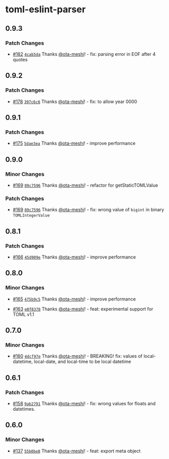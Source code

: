 # toml-eslint-parser

## 0.9.3

### Patch Changes

- [#182](https://github.com/ota-meshi/toml-eslint-parser/pull/182) [`4cab5da`](https://github.com/ota-meshi/toml-eslint-parser/commit/4cab5da39eb94c7d0a13c1a9b18e81c6d1d15d83) Thanks [@ota-meshi](https://github.com/ota-meshi)! - fix: parsing error in EOF after 4 quotes

## 0.9.2

### Patch Changes

- [#178](https://github.com/ota-meshi/toml-eslint-parser/pull/178) [`397c6c6`](https://github.com/ota-meshi/toml-eslint-parser/commit/397c6c6e0eada05376d4f16d23c46e1d798e7460) Thanks [@ota-meshi](https://github.com/ota-meshi)! - fix: to allow year 0000

## 0.9.1

### Patch Changes

- [#175](https://github.com/ota-meshi/toml-eslint-parser/pull/175) [`5dae3ea`](https://github.com/ota-meshi/toml-eslint-parser/commit/5dae3eaac55fbb5b1598fd3234913d6534cf69eb) Thanks [@ota-meshi](https://github.com/ota-meshi)! - improve performance

## 0.9.0

### Minor Changes

- [#169](https://github.com/ota-meshi/toml-eslint-parser/pull/169) [`89c7596`](https://github.com/ota-meshi/toml-eslint-parser/commit/89c7596e918b421c3ed55147d523d5308e81024d) Thanks [@ota-meshi](https://github.com/ota-meshi)! - refactor for getStaticTOMLValue

### Patch Changes

- [#169](https://github.com/ota-meshi/toml-eslint-parser/pull/169) [`89c7596`](https://github.com/ota-meshi/toml-eslint-parser/commit/89c7596e918b421c3ed55147d523d5308e81024d) Thanks [@ota-meshi](https://github.com/ota-meshi)! - fix: wrong value of `bigint` in binary `TOMLIntegerValue`

## 0.8.1

### Patch Changes

- [#166](https://github.com/ota-meshi/toml-eslint-parser/pull/166) [`45d909e`](https://github.com/ota-meshi/toml-eslint-parser/commit/45d909e92f1111d7f6ce78803edf00a20b0670a6) Thanks [@ota-meshi](https://github.com/ota-meshi)! - improve performance

## 0.8.0

### Minor Changes

- [#165](https://github.com/ota-meshi/toml-eslint-parser/pull/165) [`475b9c5`](https://github.com/ota-meshi/toml-eslint-parser/commit/475b9c55bf6883183fe828e3e705476d90780735) Thanks [@ota-meshi](https://github.com/ota-meshi)! - improve performance

- [#163](https://github.com/ota-meshi/toml-eslint-parser/pull/163) [`e0f8378`](https://github.com/ota-meshi/toml-eslint-parser/commit/e0f83783d946d19d5ac39e49ab1b47e738412f27) Thanks [@ota-meshi](https://github.com/ota-meshi)! - feat: experimental support for TOML v1.1

## 0.7.0

### Minor Changes

- [#160](https://github.com/ota-meshi/toml-eslint-parser/pull/160) [`4dcf97e`](https://github.com/ota-meshi/toml-eslint-parser/commit/4dcf97e8e0917cb9383253a37532f2aee51c3386) Thanks [@ota-meshi](https://github.com/ota-meshi)! - BREAKING! fix: values of local-datetime, local-date, and local-time to be local datetime

## 0.6.1

### Patch Changes

- [#158](https://github.com/ota-meshi/toml-eslint-parser/pull/158) [`9ab2791`](https://github.com/ota-meshi/toml-eslint-parser/commit/9ab27919806d7c044b637d84acaa8d99c64cbb28) Thanks [@ota-meshi](https://github.com/ota-meshi)! - fix: wrong values for floats and datetimes.

## 0.6.0

### Minor Changes

- [#137](https://github.com/ota-meshi/toml-eslint-parser/pull/137) [`55b0be8`](https://github.com/ota-meshi/toml-eslint-parser/commit/55b0be8d4b0ff38b8e5d74f14d527ed4acd2801b) Thanks [@ota-meshi](https://github.com/ota-meshi)! - feat: export meta object
